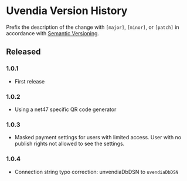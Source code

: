 # Uvendia Version History

Prefix the description of the change with `[major]`, `[minor]`, or `[patch]` in accordance with [Semantic Versioning](https://semver.org/).

## Released

### 1.0.1
* First release

### 1.0.2
* Using a net47 specific QR code generator

### 1.0.3
* Masked payment settings for users with limited access. User with no publish rights not allowed to see the settings.

### 1.0.4
* Connection string typo correction: unvendiaDbDSN to ``uvendiaDbDSN``